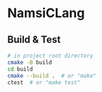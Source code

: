 # NamsiCLang

## Build & Test
```bash
# in project root directory
cmake -B build
cd build
cmake --build .  # or "make"
ctest  # or "make test"
```